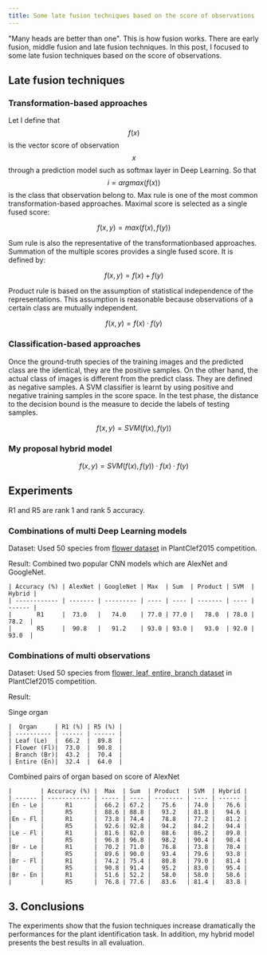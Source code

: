 ```yaml
---
title: Some late fusion techniques based on the score of observations
---
```


"Many heads are better than one". This is how fusion works. There are early fusion, middle fusion and late fusion techniques.
In this post, I focused to  some late fusion techniques based on the score of observations.

## Late fusion techniques

### Transformation-based approaches

Let I define that $$f(x)$$ is the vector score of observation $$x$$ through a prediction model such as softmax layer in Deep Learning.
So that $$i = argmax(f(x))$$ is the class that observation belong to.
Max rule is one of the most common transformation-based approaches. Maximal score is selected as a single fused score:

$$f(x, y) = max(f(x), f(y))$$
 
Sum rule is also the representative of the transformationbased approaches. Summation of the multiple scores provides a single fused score. It is defined by:

$$f(x, y) = f(x) + f(y)$$
 
Product rule is based on the assumption of statistical independence of the representations.
This assumption is reasonable because observations of a certain class are mutually independent.
 
$$f(x, y) = f(x) \cdot f(y)$$

### Classification-based approaches

Once the ground-truth species of the training images and the predicted
class are the identical, they are the positive samples. On
the other hand, the actual class of images is different from
the predict class. They are defined as negative samples. A SVM
classifier is learnt by using positive and negative
training samples in the score space. In the test phase, the
distance to the decision bound is the measure to decide the
labels of testing samples.

$$f(x, y) = SVM(f(x), f(y))$$

### My proposal hybrid model

$$f(x, y) = SVM(f(x), f(y)) \cdot f(x) \cdot f(y)$$

## Experiments

R1 and R5 are rank 1 and rank 5 accuracy.

### Combinations of multi Deep Learning models

Dataset: Used 50 species from [flower dataset](http://www.imageclef.org/lifeclef/2015/plant) in PlantClef2015 competition.

Result: Combined two popular CNN models which are AlexNet and GoogleNet.


    | Accuracy (%) | AlexNet | GoogleNet | Max  | Sum  | Product | SVM  | Hybrid |
    | ------------ | ------- | --------- | ---- | ---- | ------- | ---- | ------ |
    |       R1     |  73.0   |   74.0    | 77.0 | 77.0 |   78.0  | 78.0 |  78.2  |
    |       R5     |  90.8   |   91.2    | 93.0 | 93.0 |   93.0  | 92.0 |  93.0  |


### Combinations of multi observations

Dataset: Used 50 species from [flower, leaf, entire, branch dataset](http://www.imageclef.org/lifeclef/2015/plant) in PlantClef2015 competition.

Result:

Singe organ


    |  Organ     | R1 (%) | R5 (%) |
    | ---------- | ------ | ------ |
    | Leaf (Le)  |  66.2  |  89.8  |
    | Flower (Fl)|  73.0  |  90.8  |
    | Branch (Br)|  43.2  |  70.4  |
    | Entire (En)|  32.4  |  64.0  |

Combined pairs of organ based on score of AlexNet


    |        | Accuracy (%) |  Max  | Sum  | Product  | SVM  | Hybrid |
    | ------ | ------------ | ----- | ---- | -------- | ---- | ------ |
    |En - Le |      R1      |  66.2 | 67.2 |   75.6   | 74.0 |   76.6 |
    |        |      R5      |  88.6 | 88.8 |   93.2   | 81.8 |   94.6 |
    |En - Fl |      R1      |  73.8 | 74.4 |   78.8   | 77.2 |   81.2 |
    |        |      R5      |  92.6 | 92.8 |   94.2   | 84.2 |   94.4 |
    |Le - Fl |      R1      |  81.6 | 82.0 |   88.6   | 86.2 |   89.8 |
    |        |      R5      |  96.8 | 96.8 |   98.2   | 90.4 |   98.4 |
    |Br - Le |      R1      |  70.2 | 71.0 |   76.8   | 73.8 |   78.4 |
    |        |      R5      |  89.6 | 90.0 |   93.4   | 79.6 |   93.8 |
    |Br - Fl |      R1      |  74.2 | 75.4 |   80.8   | 79.0 |   81.4 |
    |        |      R5      |  90.8 | 91.4 |   95.2   | 83.0 |   95.4 |
    |Br - En |      R1      |  51.6 | 52.2 |   58.0   | 58.0 |   58.6 |
    |        |      R5      |  76.8 | 77.6 |   83.6   | 81.4 |   83.8 |


## 3. Conclusions

The experiments show that the fusion techniques increase dramatically the
performances for the plant identification task. In addition, my hybrid model presents the best results in all
evaluation.